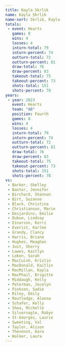 ```yaml
---
title: Kayla Skrlik
name: Kayla Skrlik
name-sort: Skrlik, Kayla
totals:
 - event: Hearts
   games: 8
   wins: 4
   losses: 4
   inturn-total: 79
   inturn-percent: 74
   outturn-total: 72
   outturn-percent: 81
   draw-total: 76
   draw-percent: 83
   takeout-total: 75
   takeout-percent: 73
   shots-total: 151
   shots-percent: 78
years:
 - year: 2023
   event: Hearts
   team: "AB"
   position: Fourth
   games: 8
   wins: 4
   losses: 4
   inturn-total: 79
   inturn-percent: 74
   outturn-total: 72
   outturn-percent: 81
   draw-total: 76
   draw-percent: 83
   takeout-total: 75
   takeout-percent: 73
   shots-total: 151
   shots-percent: 78
vs:
 - Barker, Shelley
 - Baxter, Jennifer
 - Birchard, Shannon
 - Birt, Suzanne
 - Black, Christina
 - Christianson, Marie
 - Desjardins, Emilie
 - Dubue, Lindsay
 - Einarson, Kerri
 - Everist, Karlee
 - Grandy, Clancy
 - Harris, Briane
 - Hughes, Meaghan
 - Just, Sherry
 - Lawes, Kaitlyn
 - Loken, Sarah
 - MacCuish, Kristin
 - MacDonald, Kaitlin
 - MacMillan, Kayla
 - MacPhail, Brigitte
 - Middaugh, Kelly
 - Peterman, Jocelyn
 - Pinksen, Sadie
 - Riley, Emily
 - Routledge, Alanna
 - Schafer, Kelly
 - Shea, Michelle
 - Silvernagle, Robyn
 - St-Georges, Laurie
 - Sweeting, Val
 - Taylor, Alison
 - Thevenot, Kara
 - Walker, Laura
---
```

